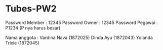 # Tubes-PW2
Password Member : 12345
Password Owner : 12345
Password Pegawai : P1234 (P nya harus besar)

Nama anggota :
Vardina Nava (1872025)
Dinda Ayu (1872043)
Yolanda Trixie (1872045)
